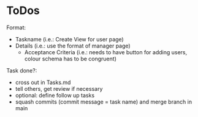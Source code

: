 # ToDos

Format:
- Taskname (i.e.: Create View for user page)
- Details (i.e.: use the format of manager page)
  - Acceptance Criteria (i.e.: needs to have button for adding users, colour schema has to be congruent)
                                

Task done?: 
- cross out in Tasks.md
- tell others, get review if necessary
- optional: define follow up tasks
- squash commits (commit message = task name) and merge branch in main

